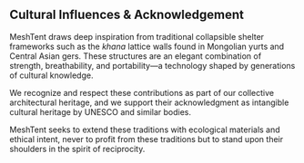 ## Cultural Influences & Acknowledgement

MeshTent draws deep inspiration from traditional collapsible shelter frameworks such as the *khana* lattice walls found in Mongolian yurts and Central Asian gers. These structures are an elegant combination of strength, breathability, and portability—a technology shaped by generations of cultural knowledge.

We recognize and respect these contributions as part of our collective architectural heritage, and we support their acknowledgment as intangible cultural heritage by UNESCO and similar bodies.

MeshTent seeks to extend these traditions with ecological materials and ethical intent, never to profit from these traditions but to stand upon their shoulders in the spirit of reciprocity.
